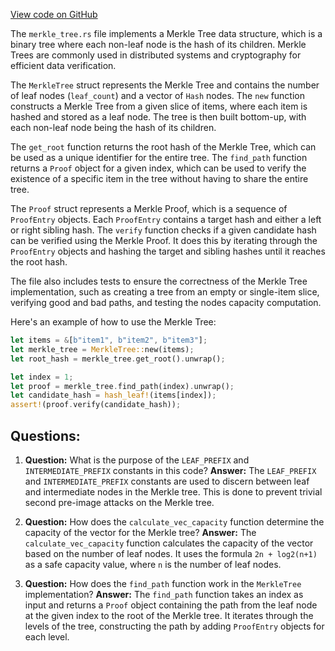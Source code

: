[View code on GitHub](https://github.com/solana-labs/solana/blob/master/merkle-tree/src/merkle_tree.rs)

The `merkle_tree.rs` file implements a Merkle Tree data structure, which is a binary tree where each non-leaf node is the hash of its children. Merkle Trees are commonly used in distributed systems and cryptography for efficient data verification.

The `MerkleTree` struct represents the Merkle Tree and contains the number of leaf nodes (`leaf_count`) and a vector of `Hash` nodes. The `new` function constructs a Merkle Tree from a given slice of items, where each item is hashed and stored as a leaf node. The tree is then built bottom-up, with each non-leaf node being the hash of its children.

The `get_root` function returns the root hash of the Merkle Tree, which can be used as a unique identifier for the entire tree. The `find_path` function returns a `Proof` object for a given index, which can be used to verify the existence of a specific item in the tree without having to share the entire tree.

The `Proof` struct represents a Merkle Proof, which is a sequence of `ProofEntry` objects. Each `ProofEntry` contains a target hash and either a left or right sibling hash. The `verify` function checks if a given candidate hash can be verified using the Merkle Proof. It does this by iterating through the `ProofEntry` objects and hashing the target and sibling hashes until it reaches the root hash.

The file also includes tests to ensure the correctness of the Merkle Tree implementation, such as creating a tree from an empty or single-item slice, verifying good and bad paths, and testing the nodes capacity computation.

Here's an example of how to use the Merkle Tree:

```rust
let items = &[b"item1", b"item2", b"item3"];
let merkle_tree = MerkleTree::new(items);
let root_hash = merkle_tree.get_root().unwrap();

let index = 1;
let proof = merkle_tree.find_path(index).unwrap();
let candidate_hash = hash_leaf!(items[index]);
assert!(proof.verify(candidate_hash));
```
## Questions: 
 1. **Question:** What is the purpose of the `LEAF_PREFIX` and `INTERMEDIATE_PREFIX` constants in this code?
   **Answer:** The `LEAF_PREFIX` and `INTERMEDIATE_PREFIX` constants are used to discern between leaf and intermediate nodes in the Merkle tree. This is done to prevent trivial second pre-image attacks on the Merkle tree.

2. **Question:** How does the `calculate_vec_capacity` function determine the capacity of the vector for the Merkle tree?
   **Answer:** The `calculate_vec_capacity` function calculates the capacity of the vector based on the number of leaf nodes. It uses the formula `2n + log2(n+1)` as a safe capacity value, where `n` is the number of leaf nodes.

3. **Question:** How does the `find_path` function work in the `MerkleTree` implementation?
   **Answer:** The `find_path` function takes an index as input and returns a `Proof` object containing the path from the leaf node at the given index to the root of the Merkle tree. It iterates through the levels of the tree, constructing the path by adding `ProofEntry` objects for each level.